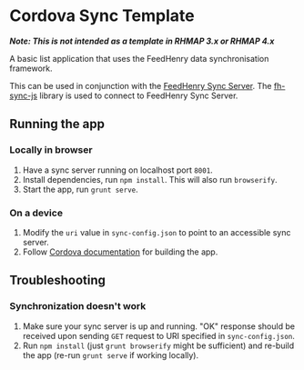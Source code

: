 # Cordova Sync Template

***Note: This is not intended as a template in RHMAP 3.x or RHMAP 4.x***

A basic list application that uses the FeedHenry data synchronisation framework.

This can be used in conjunction with the [FeedHenry Sync Server](https://github.com/feedhenry/fh-sync-server). The [fh-sync-js](https://github.com/feedhenry/fh-sync-js) library is used to connect to FeedHenry Sync Server.

## Running the app

### Locally in browser

1. Have a sync server running on localhost port `8001`.
2. Install dependencies, run `npm install`. This will also run `browserify`.
3. Start the app, run `grunt serve`.

### On a device

1. Modify the `uri` value in `sync-config.json` to point to an accessible sync server.
2. Follow [Cordova documentation](https://cordova.apache.org/docs/en/latest/guide/cli/index.html#add-platforms) for building the app.

## Troubleshooting

### Synchronization doesn't work

1. Make sure your sync server is up and running. "OK" response should be received upon sending `GET` request to URI specified in `sync-config.json`.
2. Run `npm install` (just `grunt browserify` might be sufficient) and re-build the app (re-run `grunt serve` if working locally).
